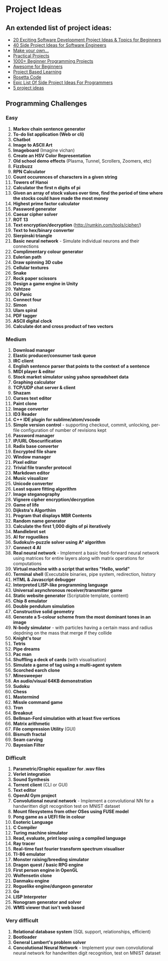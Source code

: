 # Project Ideas

## An extended list of project ideas:
- [20 Exciting Software Development Project Ideas & Topics for Beginners](https://www.upgrad.com/blog/software-development-project-ideas-topics-for-beginners/)
- [40 Side Project Ideas for Software Engineers](https://www.codementor.io/npostolovski/40-side-project-ideas-for-software-engineers-g8xckyxef)
- [Make your own...](https://github.com/danistefanovic/build-your-own-x)
- [Practical Projects](https://github.com/karan/Projects)
- [1000+ Beginner Programming Projects](https://www.reddit.com/r/learnprogramming/comments/2a9ygh/1000_beginner_programming_projects_xpost/)
- [Awesome for Beginners](https://github.com/MunGell/awesome-for-beginners)
- [Project Based Learning](https://github.com/tuvtran/project-based-learning)
- [Rosetta Code](http://rosettacode.org/wiki/Category:Programming_Tasks)
- [Epic List Of Side Project Ideas For Programmers](https://livingliferichly.com/epic-list-of-side-project-ideas-for-programmers)
- [5 project ideas](https://medium.com/@JohanneA/5-project-ideas-for-programmers-who-dont-know-what-to-work-on-next-51fdb191cbde)

## Programming Challenges

### Easy
1. **Markov chain sentence generator**
2. **To-do list application (Web or cli)**
3. **Chatbot**
4. **Image to ASCII Art**
5. **Imageboard** (Imagine vichan)
6. **Create an HSV Color Representation**
7. **Old school demo effects** (Plasma, Tunnel, Scrollers, Zoomers, etc)
8. **Fizzbuzz**
9. **RPN Calculator**
10. **Count occurences of characters in a given string**
11. **Towers of Hanoi**
12. **Calculator the first n digits of pi**
13. **Given an array of stock values over time, find the period of time where the stocks could have made the most money**
14. **Highest prime factor calculator**
15. **Password generator**
16. **Caesar cipher solver**
17. **ROT 13**
18. **Text encryption/decryption** (http://rumkin.com/tools/cipher/)
19. **Text to hex/binary converter**
20. **Sierpinski triangle**
21. **Basic neural network** - Simulate individual neurons and their connections
22. **Complimentary colour generator**
23. **Eulerian path**
24. **Draw spinning 3D cube**
25. **Cellular textures**
26. **Snake**
27. **Rock paper scissors**
28. **Design a game engine in Unity**
29. **Yahtzee**
30. **Oil Panic**
31. **Connect four**
32. **Simon**
33. **Ulam spiral**
34. **PDF tagger**
35. **ASCII digital clock**
69. **Calculate dot and cross product of two vectors**

### Medium
1. **Download manager**
2. **Elastic producer/consumer task queue**
3. **IRC client**
4. **English sentence parser that points to the context of a sentence**
5. **MIDI player & editor**
6. **Stock market simulator using yahoo spreadsheet data**
7. **Graphing calculator**
8. **TCP/UDP chat server & client**
9. **Shazam**
10. **Curses text editor**
11. **Paint clone**
12. **Image converter**
13. **ID3 Reader**
14. **C++ IDE plugin for sublime/atom/vscode**
15. **Simple version control** - supporting checkout, commit, unlocking, per-file configuration of number of revisions kept
16. **Password manager**
17. **IP/URL Obscurification**
18. **Radix base converter**
19. **Encrypted file share**
20. **Window manager**
21. **Pixel editor**
22. **Trivial file transfer protocol**
23. **Markdown editor**
24. **Music visualizer**
25. **Unicode converter**
26. **Least square fitting algorithm**
27. **Image steganography**
28. **Vignere cipher encryption/decryption**
29. **Game of life**
30. **Dijkstra's Algorthim**
31. **Program that displays MBR Contents**
32. **Random name generator**
33. **Calculate the first 1,000 digits of pi iteratively**
34. **Mandlebrot set**
35. **AI for roguelikes**
36. **Sudoku/n-puzzle solver using A\* algorithm**
37. **Connect 4 AI**
38. **Real neural network** - Implement a basic feed-forward neural network using matrices for entire layers along with matrix operations for computations
40. **Virtual machine with a script that writes "Hello, world"**
41. **Terminal shell** (Executable binaries, pipe system, redirection, history
42. **HTML & Javascript debugger**
43. **Interpreted LISP-like programming language**
44. **Universal asynchronous receiver/transmitter game**
45. **Static website generator** (Scriptable template, content)
46. **Chip 8 emulator**
47. **Double pendulum simulation**
48. **Constructive solid geometry**
49. **Generate a 5-colour scheme from the most dominant tones in an image**
50. **N-body simulator** - with particles having a certain mass and radius depdning on the mass that merge if they collide
51. **Knight's tour**
52. **Tetris**
53. **Pipe dreams**
54. **Pac man**
55. **Shuffling a deck of cards** (with visualisation)
56. **Simulate a game of tag using a multi-agent system**
57. **Scorched earch clone**
58. **Minesweeper**
59. **An audio/visual 64KB demonstration**
60. **Sudoku**
61. **Chess**
62. **Mastermind**
63. **Missle command game**
64. **Tron**
65. **Breakout**
66. **Bellman-Ford simulation with at least five vertices**
67. **Matrix arithmetic**
68. **File compression Utility** (GUI)
70. **Bismuth fractal**
71. **Seam carving**
72. **Bayesian Filter**

### Difficult
1. **Parametric/Graphic equalizer for .wav files**
2. **Verlet integration**
3. **Sound Synthesis**
4. **Torrent client** (CLI or GUI)
5. **Text editor**
6. **OpenAI Gym project**
7. **Convolutional neural network** - Implement a convolutional NN for a handwritten digit recognition test on MNIST dataset
8. **Mount filesystems from other OSes using FUSE model**
9. **Pong game as a UEFI file in colour**
10. **Esoteric Language**
11. **C Compiler**
12. **Turing machine simulator**
13. **Read, evaluate, print loop using a compiled language**
14. **Ray tracer**
15. **Real-time fast fourier transform spectrum visualiser**
16. **TI-86 emulator**
17. **Monster raising/breeding simulator**
18. **Dragon quest / basic RPG engine**
19. **First person engine in OpenGL**
20. **Wolfensetin clone**
21. **Danmaku engine**
22. **Roguelike engine/dungeon generator**
23. **Go**
24. **LISP Interpreter**
25. **Nonogram generator and solver**
26. **WMS viewer that isn't web based**

### Very difficult 
1. **Relational database system** (SQL support, relationships, efficient)
2. **Bootloader**
3. **General Lambert's problem solver**
4. **Concolutional Neural Network** - Implement your own convolutional neural network for handwritten digit recognition, test on MNIST dataset
